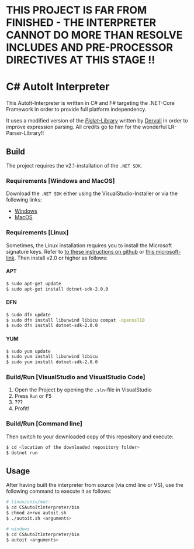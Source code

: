# **THIS PROJECT IS FAR FROM FINISHED - THE INTERPRETER CANNOT DO MORE THAN RESOLVE INCLUDES AND PRE-PROCESSOR DIRECTIVES AT THIS STAGE !!**










# C# AutoIt Interpreter

This AutoIt-Interpreter is written in C# and F# targeting the .NET-Core Framework in order to provide full platform independency.

It uses a modified version of the [_Piglet_-Library](https://github.com/Dervall/Piglet) written by [Dervall](https://github.com/Dervall) in order to improve expression parsing.
All credits go to him for the wonderful LR-Parser-Library!!

## Build

The project requires the v2.1-installation of the `.NET SDK`.

### Requirements [Windows and MacOS]

Download the `.NET SDK` either using the VisualStudio-Installer or via the following links:
 - [Windows](https://www.microsoft.com/net/learn/get-started/windows)
 - [MacOS](https://www.microsoft.com/net/learn/get-started/macos)

### Requirements [Linux]

Sometimes, the Linux installation requires you to install the Microsoft signature keys. Refer to [to these instructions on github](https://github.com/dotnet/core/blob/master/release-notes/download-archives/2.0.0-download.md) or [this microsoft-link](https://www.microsoft.com/net/learn/get-started/linux/ubuntu17-10).
Then install v2.0 or higher as follows:

#### APT

```bash
$ sudo apt-get update
$ sudo apt-get install dotnet-sdk-2.0.0
```

#### DFN

```bash
$ sudo dfn update
$ sudo dfn install libunwind libicu compat -openssl10
$ sudo dfn install dotnet-sdk-2.0.0
```

#### YUM

```bash
$ sudo yum update
$ sudo yum install libunwind libicu
$ sudo yum install dotnet-sdk-2.0.0
```

### Build/Run [VisualStudio and VisualStudio Code]

1) Open the Project by opening the `.sln`-file in VisualStudio
2) Press `Run` or <kbd>F5</kbd>
3) ???
4) Profit!

### Build/Run [Command line]

Then switch to your downloaded copy of this repository and execute:
```bash
$ cd <location of the downloaded repository folder>
$ dotnet run
```

## Usage

After having built the interpreter from source (via cmd line or VS), use the following command to execute it as follows:
```bash
# linux/unix/mac:
$ cd CSAutoItInterpreter/bin
$ chmod a+rwx autoit.sh
$ ./autoit.sh <arguments>

# windows
$ cd CSAutoItInterpreter/bin
$ autoit <arguments> 
```

